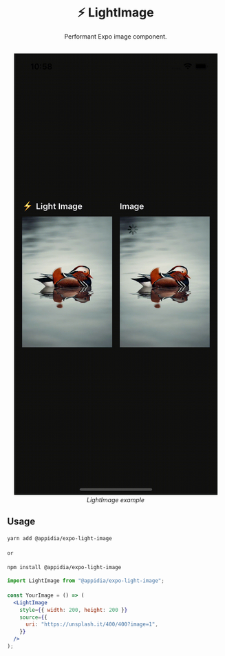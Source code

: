 <h1 align="center">
  ⚡️ LightImage
</h1>

<div align="center">
Performant Expo image component.
</div>
<br/>

<p align="center">
  <kbd>
    <img
      src="./assets/example.gif"
      title="Example"
    >
  </kbd>
  <br>
  <em>LightImage example</em>
</p>

## Usage

```bash
yarn add @appidia/expo-light-image

or

npm install @appidia/expo-light-image
```

```jsx
import LightImage from "@appidia/expo-light-image";

const YourImage = () => (
  <LightImage
    style={{ width: 200, height: 200 }}
    source={{
      uri: "https://unsplash.it/400/400?image=1",
    }}
  />
);
```